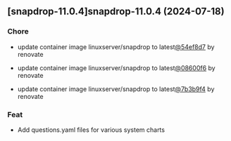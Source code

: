 

## [snapdrop-11.0.4]snapdrop-11.0.4 (2024-07-18)

### Chore



- update container image linuxserver/snapdrop to latest[@54ef8d7](https://github.com/54ef8d7) by renovate

- update container image linuxserver/snapdrop to latest[@08600f6](https://github.com/08600f6) by renovate

- update container image linuxserver/snapdrop to latest[@7b3b9f4](https://github.com/7b3b9f4) by renovate

### Feat



- Add questions.yaml files for various system charts